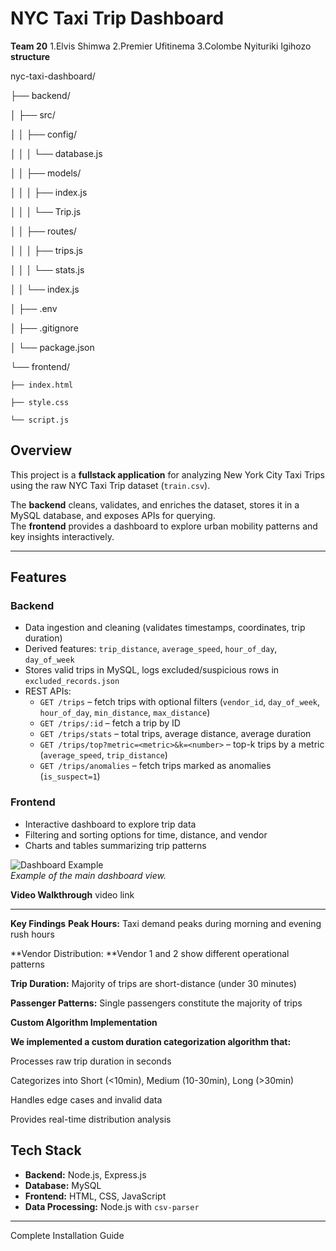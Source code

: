 # NYC Taxi Trip Dashboard

**Team 20**
1.Elvis Shimwa
2.Premier Ufitinema
3.Colombe Nyituriki Igihozo
**structure**

nyc-taxi-dashboard/

├── backend/

│   ├── src/

│   │   ├── config/

│   │   │   └── database.js

│   │   ├── models/

│   │   │   ├── index.js

│   │   │   └── Trip.js

│   │   ├── routes/

│   │   │   ├── trips.js

│   │   │   └── stats.js

│   │   └── index.js

│   ├── .env

│   ├── .gitignore

│   └── package.json

└── frontend/

    ├── index.html

    ├── style.css
    
    └── script.js
    

## Overview

This project is a **fullstack application** for analyzing New York City Taxi Trips using the raw NYC Taxi Trip dataset (`train.csv`).  

The **backend** cleans, validates, and enriches the dataset, stores it in a MySQL database, and exposes APIs for querying.  
The **frontend** provides a dashboard to explore urban mobility patterns and key insights interactively.

---

## Features

### Backend

* Data ingestion and cleaning (validates timestamps, coordinates, trip duration)  
* Derived features: `trip_distance`, `average_speed`, `hour_of_day`, `day_of_week`  
* Stores valid trips in MySQL, logs excluded/suspicious rows in `excluded_records.json`  
* REST APIs:
  * `GET /trips` – fetch trips with optional filters (`vendor_id`, `day_of_week`, `hour_of_day`, `min_distance`, `max_distance`)  
  * `GET /trips/:id` – fetch a trip by ID  
  * `GET /trips/stats` – total trips, average distance, average duration  
  * `GET /trips/top?metric=<metric>&k=<number>` – top-k trips by a metric (`average_speed`, `trip_distance`)  
  * `GET /trips/anomalies` – fetch trips marked as anomalies (`is_suspect=1`)  

### Frontend

* Interactive dashboard to explore trip data  
* Filtering and sorting options for time, distance, and vendor  
* Charts and tables summarizing trip patterns  

![Dashboard Example]([./screenshots/dashboard.png](https://drive.google.com/file/d/1TNEw3uOepleaD1y7y6piaZNORBZ1cPEL/view?usp=sharing))  
*Example of the main dashboard view.*

**Video Walkthrough**
video link

---

**Key Findings**
**Peak Hours:** Taxi demand peaks during morning and evening rush hours

**Vendor Distribution: **Vendor 1 and 2 show different operational patterns

**Trip Duration:** Majority of trips are short-distance (under 30 minutes)

**Passenger Patterns:** Single passengers constitute the majority of trips

**Custom Algorithm Implementation**

**We implemented a custom duration categorization algorithm that:**

Processes raw trip duration in seconds

Categorizes into Short (<10min), Medium (10-30min), Long (>30min)

Handles edge cases and invalid data

Provides real-time distribution analysis


## Tech Stack

* **Backend:** Node.js, Express.js  
* **Database:** MySQL  
* **Frontend:** HTML, CSS, JavaScript  
* **Data Processing:** Node.js with `csv-parser`  

---
 Complete Installation Guide
